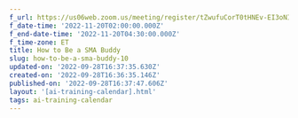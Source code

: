 ```yaml
---
f_url: https://us06web.zoom.us/meeting/register/tZwufuCorT0tHNEv-EI3oNI7tW800k76Qw0h
f_date-time: '2022-11-20T02:00:00.000Z'
f_end-date-time: '2022-11-20T04:30:00.000Z'
f_time-zone: ET
title: How to Be a SMA Buddy
slug: how-to-be-a-sma-buddy-10
updated-on: '2022-09-28T16:37:35.630Z'
created-on: '2022-09-28T16:36:35.146Z'
published-on: '2022-09-28T16:37:47.606Z'
layout: '[ai-training-calendar].html'
tags: ai-training-calendar
---
```



